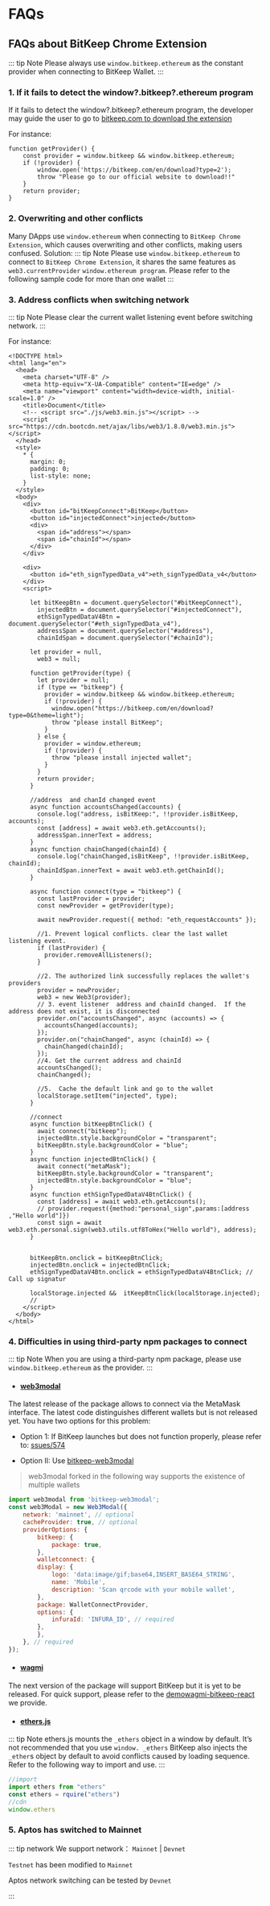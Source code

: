 # FAQs 

## FAQs about BitKeep Chrome Extension
::: tip Note
Please always use `window.bitkeep.ethereum` as the constant provider when connecting to BitKeep Wallet.
:::
### 1.   If it fails to detect the window?.bitkeep?.ethereum program

If it fails to detect the window?.bitkeep?.ethereum program,  the developer may guide the user to go to [bitkeep.com to download the extension](https://bitkeep.com/en/download?type=2)
    
For instance:
```TypeScript{2}
function getProvider() {
    const provider = window.bitkeep && window.bitkeep.ethereum;
    if (!provider) {
        window.open('https://bitkeep.com/en/download?type=2');
        throw "Please go to our official website to download!!"
    }
    return provider;
}
```

### 2. Overwriting and other conflicts 

Many DApps use `window.ethereum` when connecting to `BitKeep Chrome Extension`, which causes overwriting and other conflicts, making users confused. Solution:
::: tip Note
Please use `window.bitkeep.ethereum` to connect to `BitKeep Chrome Extension`, it shares the same features as `web3.currentProvider` `window.ethereum program`. 
Please refer to the following sample code for more than one wallet
:::

### 3. Address conflicts when switching network

::: tip Note
Please clear the current wallet listening event before switching network.
::: 

For instance:

```javascript{45,74,78,86,89,51}
<!DOCTYPE html>
<html lang="en">
  <head>
    <meta charset="UTF-8" />
    <meta http-equiv="X-UA-Compatible" content="IE=edge" />
    <meta name="viewport" content="width=device-width, initial-scale=1.0" />
    <title>Document</title>
    <!-- <script src="./js/web3.min.js"></script> -->
    <script src="https://cdn.bootcdn.net/ajax/libs/web3/1.8.0/web3.min.js"></script>
  </head>
  <style>
    * {
      margin: 0;
      padding: 0;
      list-style: none;
    }
  </style>
  <body>
    <div>
      <button id="bitKeepConnect">BitKeep</button>
      <button id="injectedConnect">injected</button>
      <div>
        <span id="address"></span>
        <span id="chainId"></span>
      </div>
    </div>

    <div>
      <button id="eth_signTypedData_v4">eth_signTypedData_v4</button>
    </div>
    <script>
    
      let bitKeepBtn = document.querySelector("#bitKeepConnect"),
        injectedBtn = document.querySelector("#injectedConnect"),
        ethSignTypedDataV4Btn = document.querySelector("#eth_signTypedData_v4"),
        addressSpan = document.querySelector("#address"), 
        chainIdSpan = document.querySelector("#chainId");

      let provider = null,
        web3 = null;

      function getProvider(type) {
        let provider = null;
        if (type == "bitkeep") {
          provider = window.bitkeep && window.bitkeep.ethereum;
          if (!provider) {
            window.open("https://bitkeep.com/en/download?type=0&theme=light");
            throw "please install BitKeep";
          }
        } else {
          provider = window.ethereum;
          if (!provider) {
            throw "please install injected wallet";
          }
        }
        return provider;
      }

      //address  and chanId changed event
      async function accountsChanged(accounts) {
        console.log("address, isBitKeep:", !!provider.isBitKeep, accounts);
        const [address] = await web3.eth.getAccounts();
        addressSpan.innerText = address;
      }
      async function chainChanged(chainId) {
        console.log("chainChanged,isBitKeep", !!provider.isBitKeep, chainId);
        chainIdSpan.innerText = await web3.eth.getChainId();
      }

      async function connect(type = "bitkeep") {
        const lastProvider = provider;
        const newProvider = getProvider(type);

        await newProvider.request({ method: "eth_requestAccounts" });

        //1. Prevent logical conflicts. clear the last wallet listening event.
        if (lastProvider) {
          provider.removeAllListeners();
        }

        //2. The authorized link successfully replaces the wallet's providers
        provider = newProvider;
        web3 = new Web3(provider);
        // 3. event listener  address and chainId changed.  If the address does not exist, it is disconnected
        provider.on("accountsChanged", async (accounts) => {
          accountsChanged(accounts);
        });
        provider.on("chainChanged", async (chainId) => {
          chainChanged(chainId);
        });
        //4. Get the current address and chainId
        accountsChanged();
        chainChanged();

        //5.  Cache the default link and go to the wallet
        localStorage.setItem("injected", type);
      }

      //connect
      async function bitKeepBtnClick() {
        await connect("bitkeep");
        injectedBtn.style.backgroundColor = "transparent";
        bitKeepBtn.style.backgroundColor = "blue";
      }
      async function injectedBtnClick() {
        await connect("metaMask");
        bitKeepBtn.style.backgroundColor = "transparent";
        injectedBtn.style.backgroundColor = "blue";
      }
      async function ethSignTypedDataV4BtnClick() {
        const [address] = await web3.eth.getAccounts();
        // provider.request({method:"personal_sign",params:[address  ,"Hello world"]})
        const sign = await web3.eth.personal.sign(web3.utils.utf8ToHex("Hello world"), address);
      }

      
      bitKeepBtn.onclick = bitKeepBtnClick;
      injectedBtn.onclick = injectedBtnClick;
      ethSignTypedDataV4Btn.onclick = ethSignTypedDataV4BtnClick; // Call up signatur

      localStorage.injected &&  itKeepBtnClick(localStorage.injected);
      //
    </script>
  </body>
</html>
```

### 4. Difficulties in using third-party npm packages to connect

::: tip Note
 When you are using a third-party npm package, please use `window.bitkeep.ethereum` as the provider.
::: 

 - #### [web3modal](https://www.npmjs.com/package/web3modal)

 The latest release of the package allows to connect via the MetaMask interface. The latest code distinguishes different wallets but is not released yet. You have two options for this problem:

  - Option 1:  If BitKeep launches but does not function properly, please refer to: [ssues/574](https://github.com/WalletConnect/web3modal/issues/574)

  -  Option II: Use [bitkeep-web3modal](https://www.npmjs.com/package/bitkeep-web3modal) 
  > web3modal forked in the following way supports the existence of multiple wallets
    

```javascript
import web3modal from 'bitkeep-web3modal';
const web3Modal = new Web3Modal({
    network: 'mainnet', // optional
    cacheProvider: true, // optional
    providerOptions: {
        bitkeep: {
            package: true,
        },
        walletconnect: {
        display: {
            logo: 'data:image/gif;base64,INSERT_BASE64_STRING',
            name: 'Mobile',
            description: 'Scan qrcode with your mobile wallet',
        },
        package: WalletConnectProvider,
        options: {
            infuraId: 'INFURA_ID', // required
        },
        },
    }, // required
});
```
- #### [wagmi](https://www.npmjs.com/package/wagmi)

The next version of the package will support BitKeep but it is yet to be released. For quick support, please refer to the [demo](https://github.com/bitkeepwallet/download/tree/example/example/eth/wagmi-bitkeep-react)[wagmi-bitkeep-react](https://github.com/bitkeepwallet/example/tree/master/evm-dapp-demo/wagmi-bitkeep-react) we provide.

- #### [ethers.js](https://www.npmjs.com/package/ethers)

::: tip Note
ethers.js mounts the `_ethers` object in a window by default. It’s not recommended that you use `window. _ethers`
BitKeep also injects the `_ether`s object by default to avoid conflicts caused by loading sequence.
Refer to the following way to import and use.
:::

```js
//import
import ethers from "ethers"
const ethers = rquire("ethers")
//cdn
window.ethers

```
### 5. Aptos has switched to Mainnet 
::: tip network
 We support network：  `Mainnet` | `Devnet`

 `Testnet` has been modified to `Mainnet` 

  Aptos network switching can be tested by `Devnet`

:::

